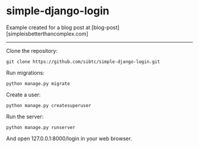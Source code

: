 # simple-django-login

Example created for a blog post at [blog-post][simpleisbetterthancomplex.com]

***

Clone the repository:

    git clone https://github.com/sibtc/simple-django-login.git

Run migrations:

    python manage.py migrate

Create a user:

    python manage.py createsuperuser

Run the server:

    python manage.py runserver

And open 127.0.0.1:8000/login in your web browser.

[blog]: http://simpleisbetterthancomplex.com
[blog-post]: http://simpleisbetterthancomplex.com/tutorial/2016/06/27/how-to-use-djangos-built-in-login-system.html
